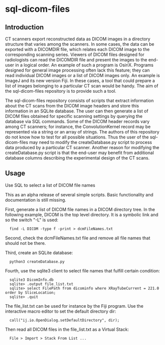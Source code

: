 # sql-dicom-files
## Introduction

CT scanners export reconstructed data as DICOM images in a directory structure that varies among the scanners. In some cases, the data can be exported with a DICOMDIR file, which relates each DICOM image to the corresponding scanning series. Viewers of DICOM files designed for radiologists can read the DICOMDIR file and present the images to the end-user in a logical order. An example of such a program is OsiriX. Programs designed for general image processing often lack this feature; they can read individual DICOM images or a list of DICOM images only. An example is ImageJ and its new version Fiji. In these cases, a tool that could prepare a list of images belonging to a particular CT scan would be handy. The aim of the sql-dicom-files repository is to provide such a tool.

The sql-dicom-files repository consists of scripts that extract information about the CT scans from the DICOM image headers and store this information in an SQLite database. The user can then generate a list of DICOM files obtained for specific scanning settings by querying the database via SQL commands. Some of the DICOM header records vary among CT scanners; for instance, the ConvolutionKernel record may be represented via a string or an array of strings. The authors of this repository do not know how to test for all possible situations. Thus the user of the sql-dicom-files may need to modify the createDatabase.py script to process data produced by a particular CT scanner. Another reason for modifying the createDatabase.py script is that the end-user may benefit from additional database columns describing the experimental design of the CT scans.

## Usage
Use SQL to select a list of DICOM file names

This as an alpha release of several simple scripts. Basic functionality and documentation is still missing.

First, generate a list of DICOM file names in a DICOM directory tree. In the following example, DICOM is the top level directory. It is a symbolic link and so the switch "-L" is used:
```
  find -L DICOM -type f -print > dcmFileNames.txt
```  
Second, check the dcmFileNames.txt file and remove all file names that should not be there.

Third, create an SQLite database:
```
  python3 createDatabase.py
```  
Fourth, use the sqlite3 client to select file names that fulfill certain condition:
```
  sqlite3 DicomInfo.db
  sqlite> .output file_list.txt
  sqlite> select FilePath from dicominfo where XRayTubeCurrent = 221.0 order by SliceLocation;
  sqlite> .quit
```
  
The file_list.txt can be used for instance by the Fiji program. Use the interactive macro editor to set the default directory dir:
```
  call("ij.io.OpenDialog.setDefaultDirectory", dir);
```
Then read all DICOM files in the file_list.txt as a Virtual Stack:
```
  File > Import > Stack From List ...
```
